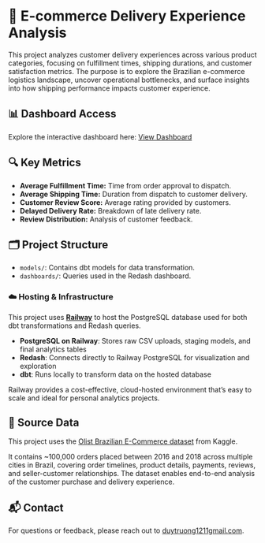 # 🛒 E-commerce Delivery Experience Analysis

This project analyzes customer delivery experiences across various product categories, focusing on fulfillment times, shipping durations, and customer satisfaction metrics. The purpose is to explore the Brazilian e-commerce logistics landscape, uncover operational bottlenecks, and surface insights into how shipping performance impacts customer experience.


## 📊 Dashboard Access

Explore the interactive dashboard here: [View Dashboard](https://server-production-e214.up.railway.app/public/dashboards/aLqRQMYMN1E7eO9FjE9BgtZDq0tebK49YouUY50F?org_slug=default)

## 🔍 Key Metrics

- **Average Fulfillment Time:** Time from order approval to dispatch.
- **Average Shipping Time:** Duration from dispatch to customer delivery.
- **Customer Review Score:** Average rating provided by customers.
- **Delayed Delivery Rate:** Breakdown of late delivery rate.
- **Review Distribution:** Analysis of customer feedback.

## 🗂️ Project Structure

- `models/`: Contains dbt models for data transformation.
- `dashboards/`: Queries used in the Redash dashboard.

### ☁️ Hosting & Infrastructure

This project uses **[Railway](https://railway.app/)** to host the PostgreSQL database used for both dbt transformations and Redash queries.

- **PostgreSQL on Railway**: Stores raw CSV uploads, staging models, and final analytics tables
- **Redash**: Connects directly to Railway PostgreSQL for visualization and exploration
- **dbt**: Runs locally to transform data on the hosted database

Railway provides a cost-effective, cloud-hosted environment that’s easy to scale and ideal for personal analytics projects.

## 📂 Source Data

This project uses the [Olist Brazilian E-Commerce dataset](https://www.kaggle.com/datasets/olistbr/brazilian-ecommerce) from Kaggle.

It contains ~100,000 orders placed between 2016 and 2018 across multiple cities in Brazil, covering order timelines, product details, payments, reviews, and seller-customer relationships. The dataset enables end-to-end analysis of the customer purchase and delivery experience.

## 📬 Contact

For questions or feedback, please reach out to [duytruong1211gmail.com](mailto:duytruong1211gmail.com).
